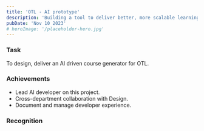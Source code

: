 ```yaml
---
title: 'OTL - AI prototype'
description: 'Building a tool to deliver better, more scalable learning through AI'
pubDate: 'Nov 10 2023'
# heroImage: '/placeholder-hero.jpg'
---
```


### Task

To design, deliver an AI driven course generator for OTL.

### Achievements

- Lead AI developer on this project. 
- Cross-department collaboration with Design.
- Document and manage developer experience.

### Recognition
